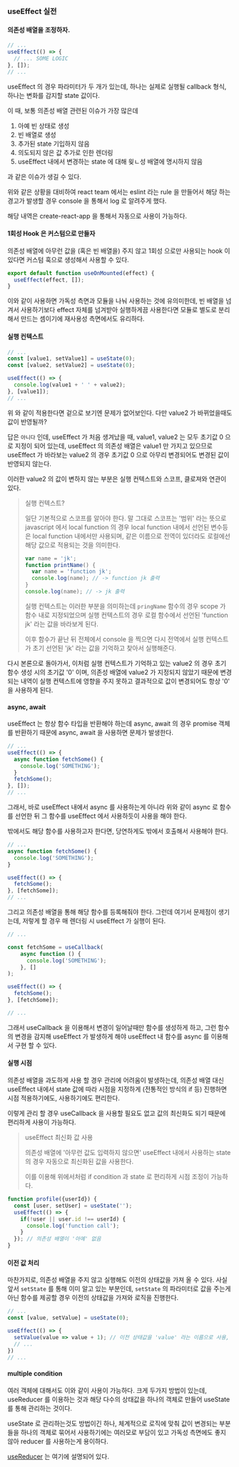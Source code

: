 ### useEffect 실전

#### 의존성 배열을 조정하자.

```javascript
// ...
useEffect(() => {
  // ... SOME LOGIC
}, []);
// ...
```

useEffect 의 경우 파라미터가 두 개가 있는데, 하나는 실제로 실행될 callback 형식, 하나는 변화를 감지할 state 값이다.

이 때, 보통 의존성 배열 관련된 이슈가 가장 많은데

1. 아예 빈 상태로 생성
2. 빈 배열로 생성
3. 추가된 state 기입하지 않음
4. 의도되지 않은 값 추가로 인한 렌더링
5. useEffect 내에서 변경하는 state 에 대해 읮ㄴ성 배열에 명시하지 않음

과 같은 이슈가 생길 수 있다.

위와 같은 상황을 대비하여 react team 에서는 eslint 라는 rule 을 만들어서 해당 하는 경고가 발생할 경우
console 을 통해서 log 로 알려주게 했다.

해당 내역은 create-react-app 을 통해서 자동으로 사용이 가능하다.

#### 1회성 Hook 은 커스텀으로 만들자

의존성 배열에 아무런 값을 (혹은 빈 배열을) 주지 않고 1회성 으로만 사용되는 hook 이 있다면 커스텀 훅으로 생성해서 사용할 수 있다.

```javascript
export default function useOnMounted(effect) {
  useEffect(effect, []);
}
```

이와 같이 사용하면 가독성 측면과 모듈을 나눠 사용하는 것에 유의미한데, 빈 배열을 넘겨서 사용하기보다 effect 자체를 넘겨받아 실행하게끔
사용한다면 모듈로 별도로 분리해서 만드는 셈이기에 재사용성 측면에서도 유리하다.

#### 실행 컨텍스트

```javascript
// ...
const [value1, setValue1] = useState(0);
const [value2, setValue2] = useState(0);

useEffect(() => {
  console.log(value1 + ' ' + value2);
}, [value1]);
// ...
```

위 와 같이 적용한다면 겉으로 보기엔 문제가 없어보인다. 다만 value2 가 바뀌었을때도 값이 반영될까?

답은 `아니다` 인데, useEffect 가 처음 생겨났을 때, value1, value2 는 모두 초기값 0 으로 지정이 되어 있는데, useEffect 의
의존성 배열은 value1 만 가지고 있으므로 useEffect 가 바라보는 value2 의 경우 초기값 0 으로 아무리 변경되어도 변경된 값이
반영되지 않는다.

이러한 value2 의 값이 변하지 않는 부분은 실행 컨텍스트와 스코프, 클로져와 연관이 있다.

> 실행 컨텍스트?
> 
> 일단 기본적으로 스코프를 알아야 한다. 말 그대로 스코프는 '범위' 라는 뜻으로 javascript 에서 local function 의 경우
> local function 내에서 선언된 변수등은 local function 내에서만 사용되며, 같은 이름으로 전역이 있더라도 로컬에선 해당 값으로 적용되는 것을 의미한다.
> 
> ```javascript
> var name = 'jk';
> function printName() {
>   var name = 'function jk';
>   console.log(name); // -> function jk 출력
> }
> console.log(name); // -> jk 출력
> ```
> 
> 실행 컨텍스트는 이러한 부분을 의미하는데 `pringName` 함수의 경우 scope 가 함수 내로 지정되었으며 실행 컨텍스트의 경우
> 로컬 함수에서 선언된 'function jk' 라는 값을 바라보게 된다.
> 
> 이후 함수가 끝난 뒤 전체에서 console 을 찍으면 다시 전역에서 실행 컨텍스트가 초기 선언된 'jk' 라는 값을 기억하고 찾아서 실행해준다.

다시 본론으로 돌아가서, 이처럼 실행 컨텍스트가 기억하고 있는 value2 의 경우 초기 함수 생성 시의 초기값 '0' 이며, 의존성 배열에
value2 가 지정되지 않았기 때문에 변경되는 내역이 실행 컨텍스트에 영향을 주지 못하고 결과적으로 값이 변경되어도 항상 '0' 을 사용하게 된다.


#### async, await

useEffect 는 항상 함수 타입을 반환해야 하는데 async, await 의 경우 promise 객체를 반환하기 때문에 async, await 을 사용하면 문제가 발생한다.

```javascript
// ...
useEffect(() => {
  async function fetchSome() {
    console.log('SOMETHING');
  }
  fetchSome();
}, []);
// ...
```

그래서, 바로 useEffect 내에서 async 를 사용하는게 아니라 위와 같이 async 로 함수를 선언한 뒤 그 함수를 useEffect 에서 사용하듯이 사용을 해야 한다.

밖에서도 해당 함수를 사용하고자 한다면, 당연하게도 밖에서 호출해서 사용해야 한다.

```javascript
// ...
async function fetchSome() {
  console.log('SOMETHING');
}

useEffect(() => {
  fetchSome();
}, [fetchSome]);
// ...
```

그리고 의존성 배열을 통해 해당 함수를 등록해줘야 한다. 그런데 여기서 문제점이 생기는데, 저렇게 할 경우 매 렌더링 시 useEffect 가
실행이 된다.

```javascript
// ...

const fetchSome = useCallback(
    async function () {
      console.log('SOMETHING');
    }, []
);

useEffect(() => {
  fetchSome();
}, [fetchSome]);

// ...
```

그래서 useCallback 을 이용해서 변경이 일어날때만 함수를 생성하게 하고, 그런 함수의 변경을 감지해 useEffect 가 발생하게 해야
useEffect 내 함수를 async 를 이용해서 구현 할 수 있다.

#### 실행 시점

의존성 배열을 과도하게 사용 할 경우 관리에 어려움이 발생하는데, 의존성 배열 대신 useEffect 내에서 state 값에 따라 시점을 지정하게
(전통적인 방식의 if 등) 진행하면 시점 적용하기에도, 사용하기에도 편리한다.

이렇게 관리 할 경우 useCallback 을 사용할 필요도 없고 값의 최신화도 되기 때문에 편리하게 사용이 가능하다.

> useEffect 최신화 값 사용
> 
> 의존성 배열에 '아무런 값도 입력하지 않으면' useEffect 내에서 사용하는 state 의 경우 자동으로 최신화된 값을 사용한다.
> 
> 이를 이용해 위에서처럼 if condition 과 state 로 편리하게 시점 조정이 가능하다.

```javascript
function profile({userId}) {
  const [user, setUser] = useState('');
  useEffect(() => {
    if(!user || user.id !== userId) {
      console.log('function call');
    }
  }); // 의존성 배열이 '아예' 없음
}
```

#### 이전 값 처리

마찬가지로, 의존성 배열을 주지 않고 실행해도 이전의 상태값을 가져 올 수 있다. 사실 앞서 `setState` 를 통해 이미 알고 있는 부분인데,
`setState` 의 파라미터로 값을 주는게 아닌 함수를 제공할 경우 이전의 상태값을 가져와 로직을 진행한다.

```javascript
// ...
const [value, setValue] = useState(0);

useEffect(() => {
  setValue(value => value + 1); // 이전 상태값을 'value' 라는 이름으로 사용, 로직 진행 후 결과 리턴
  // ...
})
// ...
```

#### multiple condition

여러 객체에 대해서도 이와 같이 사용이 가능하다. 크게 두가지 방법이 있는데, useReducer 를 이용하는 것과 해당 다수의 상태값을
하나의 객체로 만들어 useState 를 통해 관리하는 것이다.

useState 로 관리하는것도 방법이긴 하나, 체계적으로 로직에 맞춰 값이 변경되는 부분들을 하나의 객체로 묶어서 사용하기에는 여러모로 부담이
있고 가독성 측면에도 좋지 않아 reducer 를 사용하는게 용이하다.

[useReducer](../hook/UseReducer.md) 는 여기에 설명되어 있다.